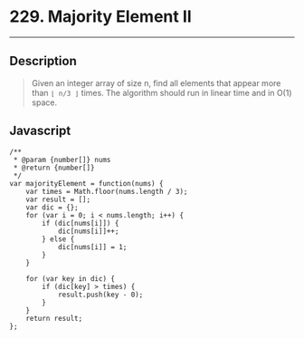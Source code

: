 # 229. Majority Element II

---

## Description

> Given an integer array of size n, find all elements that appear more than `⌊ n/3 ⌋` times. The algorithm should run in linear time and in O(1) space.


## Javascript

```
/**
 * @param {number[]} nums
 * @return {number[]}
 */
var majorityElement = function(nums) {
    var times = Math.floor(nums.length / 3);
    var result = [];
    var dic = {};
    for (var i = 0; i < nums.length; i++) {
        if (dic[nums[i]]) {
            dic[nums[i]]++;
        } else {
            dic[nums[i]] = 1;
        }
    }

    for (var key in dic) {
        if (dic[key] > times) {
            result.push(key - 0);
        }
    }
    return result;
};
```
